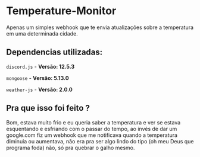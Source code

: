 # Temperature-Monitor

Apenas um simples webhook que te envia atualizações sobre a temperatura em uma determinada cidade.

## Dependencias utilizadas:

`discord.js` - **Versão: 12.5.3**

`mongoose` - **Versão: 5.13.0**

`weather-js` - **Versão: 2.0.0**

## Pra que isso foi feito ?

Bom, estava muito frio e eu queria saber a temperatura e ver se estava esquentando e esfriando com o passar do tempo, ao invés de dar um google.com fiz um webhook que me notificava quando a temperatura diminuia ou aumentava, não era pra ser algo lindo do tipo (oh meu Deus que programa foda) não, só pra quebrar o galho mesmo.
